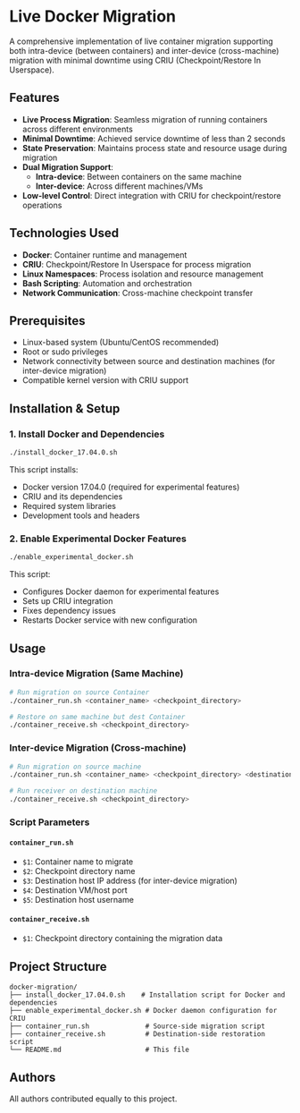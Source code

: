 # Live Docker Migration 

A comprehensive implementation of live container migration supporting both intra-device (between containers) and inter-device (cross-machine) migration with minimal downtime using CRIU (Checkpoint/Restore In Userspace).

## Features

- **Live Process Migration**: Seamless migration of running containers across different environments
- **Minimal Downtime**: Achieved service downtime of less than 2 seconds
- **State Preservation**: Maintains process state and resource usage during migration
- **Dual Migration Support**:
  - **Intra-device**: Between containers on the same machine
  - **Inter-device**: Across different machines/VMs
- **Low-level Control**: Direct integration with CRIU for checkpoint/restore operations

## Technologies Used

- **Docker**: Container runtime and management
- **CRIU**: Checkpoint/Restore In Userspace for process migration
- **Linux Namespaces**: Process isolation and resource management
- **Bash Scripting**: Automation and orchestration
- **Network Communication**: Cross-machine checkpoint transfer

## Prerequisites

- Linux-based system (Ubuntu/CentOS recommended)
- Root or sudo privileges
- Network connectivity between source and destination machines (for inter-device migration)
- Compatible kernel version with CRIU support

## Installation & Setup

### 1. Install Docker and Dependencies

```bash
./install_docker_17.04.0.sh
```

This script installs:
- Docker version 17.04.0 (required for experimental features)
- CRIU and its dependencies
- Required system libraries
- Development tools and headers

### 2. Enable Experimental Docker Features

```bash
./enable_experimental_docker.sh
```

This script:
- Configures Docker daemon for experimental features
- Sets up CRIU integration
- Fixes dependency issues
- Restarts Docker service with new configuration

## Usage

### Intra-device Migration (Same Machine)

```bash
# Run migration on source Container
./container_run.sh <container_name> <checkpoint_directory>

# Restore on same machine but dest Container
./container_receive.sh <checkpoint_directory>
```

### Inter-device Migration (Cross-machine)

```bash
# Run migration on source machine
./container_run.sh <container_name> <checkpoint_directory> <destination_ip> <destination_port> <destination_user>

# Run receiver on destination machine
./container_receive.sh <checkpoint_directory>
```

### Script Parameters

#### `container_run.sh`
- `$1`: Container name to migrate
- `$2`: Checkpoint directory name
- `$3`: Destination host IP address (for inter-device migration)
- `$4`: Destination VM/host port
- `$5`: Destination host username

#### `container_receive.sh`
- `$1`: Checkpoint directory containing the migration data

##  Project Structure

```
docker-migration/
├── install_docker_17.04.0.sh    # Installation script for Docker and dependencies
├── enable_experimental_docker.sh # Docker daemon configuration for CRIU
├── container_run.sh              # Source-side migration script
├── container_receive.sh          # Destination-side restoration script
└── README.md                     # This file
```

##  Authors

All authors contributed equally to this project.